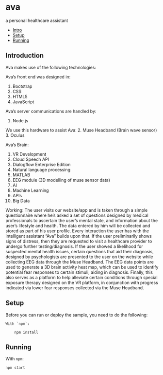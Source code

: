 # ava
a personal healthcare assistant

* [Intro](#introduction)
* [Setup](#setup)
* [Running](#running)

## Introduction

Ava makes use of the following technologies:

Ava’s front end was designed in:
1.	Bootstrap
2.	CSS
3.	HTML5
4.	JavaScript

Ava’s server communications are handled by:
1.	Node.js

We use this hardware to assist Ava:
2.	Muse Headband (Brain wave sensor)
3.	Oculus

Ava’s Brain:
1.	VR Development
2.	Cloud Speech API
3.	Dialogflow Enterprise Edition
4.	Natural language processing
5.	MATLAB
6.	EEG module (3D modelling of muse sensor data)
7.	AI
8.	Machine Learning
9.	APIs
10.	Big Data

Working:
The user visits our website/app and is taken through a simple questionnaire where he’s asked a set of questions designed by medical professionals to ascertain the user’s mental state, and information about the user’s lifestyle and health. The data entered by him will be collected and stored as part of his user profile. Every interaction the user has with the intelligent assistant “Ava” builds upon that. If the user preliminarily shows signs of distress, then they are requested to visit a healthcare provider to undergo further testing/diagnosis. If the user showed a likelihood for suspected mental health issues, certain questions that aid their diagnosis, designed by psychologists are presented to the user on the website while collecting EEG data through the Muse Headband. The EEG data points are used to generate a 3D brain activity heat map, which can be used to identify potential fear responses to certain stimuli, aiding in diagnosis. Finally, this also serves as a platform to help alleviate certain conditions through special exposure therapy designed on the VR platform, in conjunction with progress indicated via lower fear responses collected via the Muse Headband.

## Setup

Before you can run or deploy the sample, you need to do the following:

    With `npm`:

        npm install

## Running

With `npm`:

    npm start
